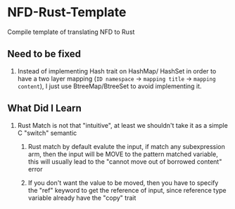 # NFD-Rust-Template
Compile template of translating NFD to Rust

## Need to be fixed

1. Instead of implementing Hash trait on HashMap/ HashSet in order to have a two layer mapping (`ID namespace` -> `mapping title` -> `mapping content`), I just use BtreeMap/BtreeSet to avoid implementing it.

## What Did I Learn

1. Rust Match is not that "intuitive", at least we shouldn't take it as a simple C "switch" semantic

    1. Rust match by default evalute the input, if match any subexpression arm, then the input will be MOVE to the pattern matched variable, this will usually lead to the "cannot move out of borrowed content" error
    
    2. If you don't want the value to be moved, then you have to specify the "ref" keyword to get the reference of input, since reference type variable already have the "copy" trait

